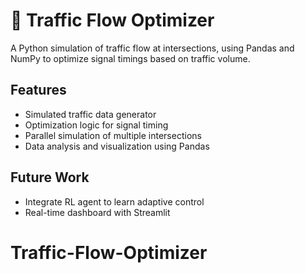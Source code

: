 # 🚦 Traffic Flow Optimizer

A Python simulation of traffic flow at intersections, using Pandas and NumPy to optimize signal timings based on traffic volume.

## Features
- Simulated traffic data generator
- Optimization logic for signal timing
- Parallel simulation of multiple intersections
- Data analysis and visualization using Pandas

## Future Work
- Integrate RL agent to learn adaptive control
- Real-time dashboard with Streamlit
# Traffic-Flow-Optimizer

